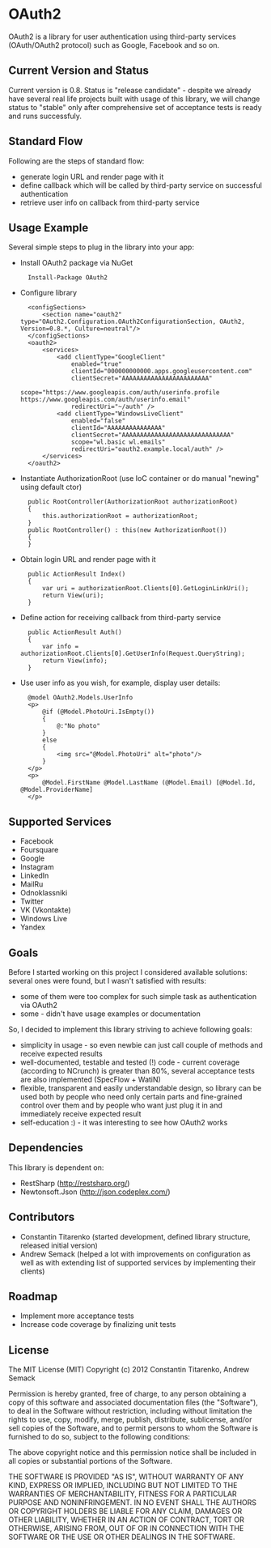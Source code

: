 # OAuth2 #

OAuth2 is a library for user authentication using third-party services (OAuth/OAuth2 protocol) such as Google, Facebook and so on.

## Current Version and Status ##

Current version is 0.8. Status is "release candidate" - despite we already have several real life projects built with usage of this library, we will change status to "stable" only after comprehensive set of acceptance tests is ready and runs successfuly.

## Standard Flow ##

Following are the steps of standard flow:

- generate login URL and render page with it
- define callback which will be called by third-party service on successful authentication
- retrieve user info on callback from third-party service

## Usage Example ##

Several simple steps to plug in the library into your app:

- Install OAuth2 package via NuGet

		Install-Package OAuth2

- Configure library

		<configSections>
			<section name="oauth2" type="OAuth2.Configuration.OAuth2ConfigurationSection, OAuth2, Version=0.8.*, Culture=neutral"/>
		</configSections>	
		<oauth2>		
			<services>
				<add clientType="GoogleClient"
					enabled="true"
					clientId="000000000000.apps.googleusercontent.com"
					clientSecret="AAAAAAAAAAAAAAAAAAAAAAAA"
					scope="https://www.googleapis.com/auth/userinfo.profile https://www.googleapis.com/auth/userinfo.email"
					redirectUri="~/auth" />
				<add clientType="WindowsLiveClient"
					enabled="false"
					clientId="AAAAAAAAAAAAAAA"
					clientSecret="AAAAAAAAAAAAAAAAAAAAAAAAAAAAAA"
					scope="wl.basic wl.emails"
					redirectUri="oauth2.example.local/auth" />
			</services>
		</oauth2>

- Instantiate AuthorizationRoot (use IoC container or do manual "newing" using default ctor)

		public RootController(AuthorizationRoot authorizationRoot)
		{
			this.authorizationRoot = authorizationRoot;
		}	
		public RootController() : this(new AuthorizationRoot())
		{
		}

- Obtain login URL and render page with it

		public ActionResult Index()
		{
			var uri = authorizationRoot.Clients[0].GetLoginLinkUri();
			return View(uri);
		}

- Define action for receiving callback from third-party service

		public ActionResult Auth()
	    {
			var info = authorizationRoot.Clients[0].GetUserInfo(Request.QueryString);
	        return View(info);
	    }

- Use user info as you wish, for example, display user details:

		@model OAuth2.Models.UserInfo
		<p>
			@if (@Model.PhotoUri.IsEmpty())
			{
				@:"No photo"
			}
			else
			{
				<img src="@Model.PhotoUri" alt="photo"/>
			}
		</p>
		<p>
			@Model.FirstName @Model.LastName (@Model.Email) [@Model.Id, @Model.ProviderName]
		</p>

## Supported Services ##

- Facebook
- Foursquare
- Google
- Instagram
- LinkedIn
- MailRu
- Odnoklassniki
- Twitter
- VK (Vkontakte)
- Windows Live
- Yandex

## Goals ##

Before I started working on this project I considered available solutions: several ones were found, but I wasn't satisfied with results:

- some of them were too complex for such simple task as authentication via OAuth2
- some - didn't have usage examples or documentation

So, I decided to implement this library striving to achieve following goals:

- simplicity in usage - so even newbie can just call couple of methods and receive expected results
- well-documented, testable and tested (!) code - current coverage (according to NCrunch) is greater than 80%, several acceptance tests are also implemented (SpecFlow + WatiN)
- flexible, transparent and easily understandable design, so library can be used both by people who need only certain parts and fine-grained control over them and by people who want just plug it in and immediately receive expected result
- self-education :) - it was interesting to see how OAuth2 works

## Dependencies ##

This library is dependent on:

- RestSharp (http://restsharp.org/)
- Newtonsoft.Json (http://json.codeplex.com/)

## Contributors ##

- Constantin Titarenko (started development, defined library structure, released initial version)
- Andrew Semack (helped a lot with improvements on configuration as well as with extending list of supported services by implementing their clients)

## Roadmap ##

- Implement more acceptance tests
- Increase code coverage by finalizing unit tests

## License ##

The MIT License (MIT)
Copyright (c) 2012 Constantin Titarenko, Andrew Semack

Permission is hereby granted, free of charge, to any person obtaining a copy of this software and associated documentation files (the "Software"), to deal in the Software without restriction, including without limitation the rights to use, copy, modify, merge, publish, distribute, sublicense, and/or sell copies of the Software, and to permit persons to whom the Software is furnished to do so, subject to the following conditions:

The above copyright notice and this permission notice shall be included in all copies or substantial portions of the Software.

THE SOFTWARE IS PROVIDED "AS IS", WITHOUT WARRANTY OF ANY KIND, EXPRESS OR IMPLIED, INCLUDING BUT NOT LIMITED TO THE WARRANTIES OF MERCHANTABILITY, FITNESS FOR A PARTICULAR PURPOSE AND NONINFRINGEMENT. IN NO EVENT SHALL THE AUTHORS OR COPYRIGHT HOLDERS BE LIABLE FOR ANY CLAIM, DAMAGES OR OTHER LIABILITY, WHETHER IN AN ACTION OF CONTRACT, TORT OR OTHERWISE, ARISING FROM, OUT OF OR IN CONNECTION WITH THE SOFTWARE OR THE USE OR OTHER DEALINGS IN THE SOFTWARE.